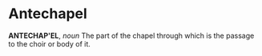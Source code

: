 # Antechapel

**ANTECHAP'EL**, _noun_ The part of the chapel through which is the passage to the choir or body of it.
